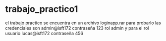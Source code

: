# trabajo_practico1
el trabajo practico se encuentra en un archivo loginapp.rar 
para probarlo las credenciales son admin@isft172 contraseña 123 rol admin 
y para el rol usuario lucas@isft172 contraseña 456 
